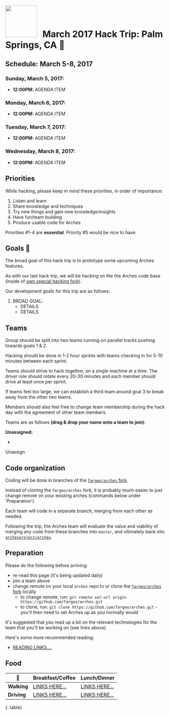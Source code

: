 # <img src="https://cdn.hyperdev.com/us-east-1%3A4de1905f-9bcc-459c-abfd-32ebad23c54c%2F11509357.png" style="width: 100px; margin-right:10px;"/> March 2017 Hack Trip: Palm Springs, CA 🌴

## Schedule: March 5-8, 2017

### Sunday, March 5, 2017:
- **12:00PM:** AGENDA ITEM

### Monday, March 6, 2017:
- **12:00PM:** AGENDA ITEM

### Tuesday, March 7, 2017:
- **12:00PM:** AGENDA ITEM

### Wednesday, March 8, 2017:
- **12:00PM:** AGENDA ITEM

## Priorities

While hacking, please keep in mind these priorities, in order of importance:

1. Listen and learn
2. Share knowledge and techniques
3. Try new things and gain new knowledge/insights
4. Have fun/team building
5. Produce usable code for Arches

Priorities #1-4 are **essential**.  Priority #5 would be nice to have.

## Goals 💯

The broad goal of this hack trip is to prototype some upcoming Arches features.

As with our last hack trip, we will be hacking on the the Arches code base (inside of [own special hacking fork](https://github.com/fargeo/arches)).

Our development goals for this trip are as follows:

1. BROAD GOAL:
    - DETAILS
    - DETAILS

## Teams

Group should be split into two teams running on parallel tracks pushing towards goals 1 & 2.

Hacking should be done in 1-2 hour sprints with teams checking in for 5-10 minutes between each sprint.

Teams should strive to hack together, on a single machine at a time.  The driver role should rotate every 20-30 minutes and each member should drive at least once per sprint.

If teams feel too large, we can establish a third team around goal 3 to break away from the other two teams.

Members should also feel free to change team membership during the hack day with the agreement of other team members.

Teams are as follows **(drag & drop your name onto a team to join)**:

<div data-bind="drop: {value: unassign}" style="margin-top:10px">
    <strong>Unassigned:</strong>
    <ul data-bind="foreach:unassignedTeam">
        <li data-bind="text:name, drag: {value: $data}" class="draggable"></li>
    </ul>
    <div class="drop-target">Unassign</div>
</div>

## Code organization

Coding will be done in branches of the [`fargeo/arches` fork](https://github.com/fargeo/arches).

Instead of cloning the `fargeo/arches` fork, it is probably much easier to just change remote on your existing arches (commands below under 'Preparation').

Each team will code in a separate branch, merging from each other as needed.

Following the trip, the Arches team will evaluate the value and viability of merging any code from these branches into `master`, and ultimately back into [`archesproject/arches`](https://github.com/archesproject/arches).

## Preparation

Please do the following before arriving:

- re-read this page (it's being updated daily)
- join a team above
- change remote on your local `arches` repo to or clone the [`fargeo/arches` fork](https://github.com/fargeo/arches) locally
    - to change remote, run: `git remote set-url origin https://github.com/fargeo/arches.git`
    - to clone, run: `git clone https://github.com/fargeo/arches.git` - you'll then need to set Arches up as you normally would

It's suggested that you read up a bit on the relevant technologies for the team that you'll be working on (see links above).

Here's some more recommended reading:

- [READING LINKS....](https://www.mapbox.com/help/mapbox-gl-js-fundamentals/)

## Food

🍴 | **Breakfast/Coffee** | **Lunch/Dinner**
--- | --- | ---
**Walking** | [LINKS HERE...](http://google.com/) | [LINKS HERE...](http://google.com/)
**Driving** | [LINKS HERE...](http://google.com/) | [LINKS HERE...](http://google.com/)
{:.table}
